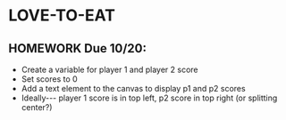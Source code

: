 # LOVE-TO-EAT
## HOMEWORK Due 10/20: 
* Create a variable for player 1 and player 2 score
* Set scores to 0
* Add a text element to the canvas to display p1 and p2 scores
* Ideally--- player 1 score is in top left, p2 score in top right (or splitting center?)
